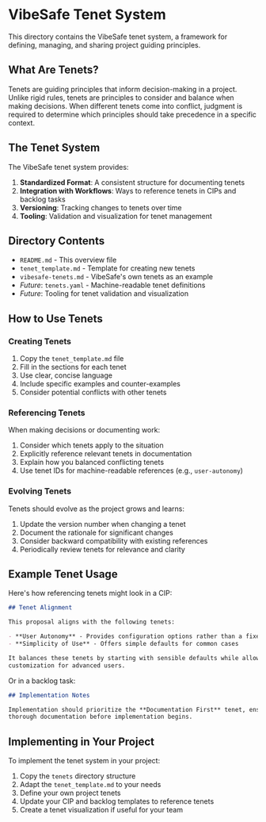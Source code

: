 # VibeSafe Tenet System

This directory contains the VibeSafe tenet system, a framework for defining, managing, and sharing project guiding principles.

## What Are Tenets?

Tenets are guiding principles that inform decision-making in a project. Unlike rigid rules, tenets are principles to consider and balance when making decisions. When different tenets come into conflict, judgment is required to determine which principles should take precedence in a specific context.

## The Tenet System

The VibeSafe tenet system provides:

1. **Standardized Format**: A consistent structure for documenting tenets
2. **Integration with Workflows**: Ways to reference tenets in CIPs and backlog tasks
3. **Versioning**: Tracking changes to tenets over time
4. **Tooling**: Validation and visualization for tenet management

## Directory Contents

- `README.md` - This overview file
- `tenet_template.md` - Template for creating new tenets
- `vibesafe-tenets.md` - VibeSafe's own tenets as an example
- *Future*: `tenets.yaml` - Machine-readable tenet definitions
- *Future*: Tooling for tenet validation and visualization

## How to Use Tenets

### Creating Tenets

1. Copy the `tenet_template.md` file
2. Fill in the sections for each tenet
3. Use clear, concise language
4. Include specific examples and counter-examples
5. Consider potential conflicts with other tenets

### Referencing Tenets

When making decisions or documenting work:

1. Consider which tenets apply to the situation
2. Explicitly reference relevant tenets in documentation
3. Explain how you balanced conflicting tenets
4. Use tenet IDs for machine-readable references (e.g., `user-autonomy`)

### Evolving Tenets

Tenets should evolve as the project grows and learns:

1. Update the version number when changing a tenet
2. Document the rationale for significant changes
3. Consider backward compatibility with existing references
4. Periodically review tenets for relevance and clarity

## Example Tenet Usage

Here's how referencing tenets might look in a CIP:

```markdown
## Tenet Alignment

This proposal aligns with the following tenets:

- **User Autonomy** - Provides configuration options rather than a fixed approach
- **Simplicity of Use** - Offers simple defaults for common cases

It balances these tenets by starting with sensible defaults while allowing 
customization for advanced users.
```

Or in a backlog task:

```markdown
## Implementation Notes

Implementation should prioritize the **Documentation First** tenet, ensuring 
thorough documentation before implementation begins.
```

## Implementing in Your Project

To implement the tenet system in your project:

1. Copy the `tenets` directory structure
2. Adapt the `tenet_template.md` to your needs
3. Define your own project tenets
4. Update your CIP and backlog templates to reference tenets
5. Create a tenet visualization if useful for your team 